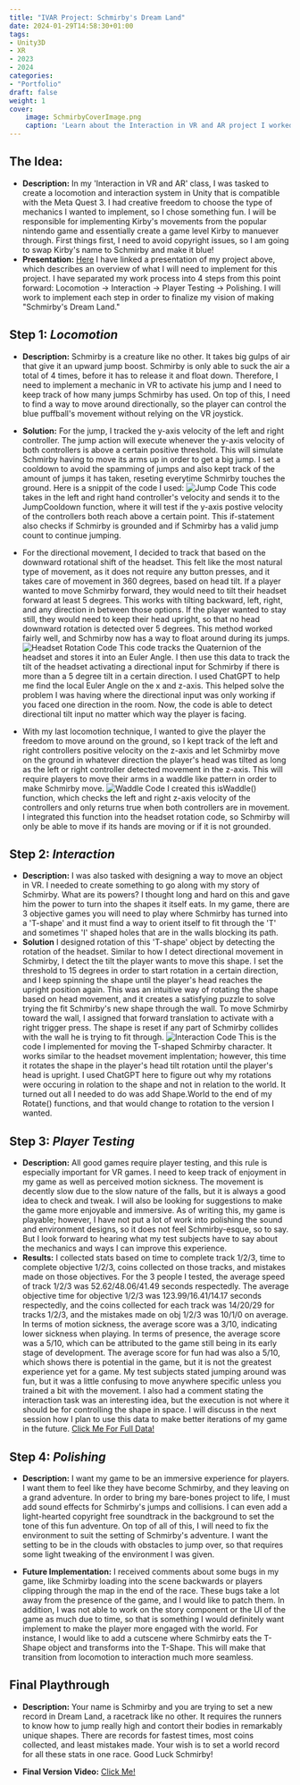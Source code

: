 ```yaml
---
title: "IVAR Project: Schmirby's Dream Land"
date: 2024-01-29T14:58:30+01:00
tags: 
- Unity3D
- XR
- 2023
- 2024
categories:
- "Portfolio"
draft: false
weight: 1
cover:
    image: SchmirbyCoverImage.png
    caption: 'Learn about the Interaction in VR and AR project I worked on this year'
---
```


## The Idea:

- **Description:** In my 'Interaction in VR and AR' class, I was tasked to create a locomotion and interaction system in Unity that is compatible with the Meta Quest 3. I had creative freedom to choose the type of mechanics I wanted to implement, so I chose something fun. I will be responsible for implementing Kirby's movements from the popular nintendo game and essentially create a game level Kirby to manuever through. First things first, I need to avoid copyright issues, so I am going to swap Kirby's name to Schmirby and make it blue!
- **Presentation:** 
[Here](https://docs.google.com/presentation/d/1iF5zFbb3bYlbZXEG_geaAm82yk57mykjUJOxrxhwAeY/edit?usp=sharing)
I have linked a presentation of my project above, which describes an overview of what I will need to implement for this project. I have separated my work process into 4 steps from this point forward: Locomotion -> Interaction -> Player Testing -> Polishing. I will work to implement each step in order to finalize my vision of making "Schmirby's Dream Land."

## Step 1: ***Locomotion***

- **Description:** Schmirby is a creature like no other. It takes big gulps of air that give it an upward jump boost. Schmirby is only able to suck the air a total of 4 times, before it has to release it and float down. Therefore, I need to implement a mechanic in VR to activate his jump and I need to keep track of how many jumps Schmirby has used. On top of this, I need to find a way to move around directionally, so the player can control the blue puffball's movement without relying on the VR joystick. 
- **Solution:** 
For the jump, I tracked the y-axis velocity of the left and right controller. The jump action will execute whenever the y-axis velocity of both controllers is above a certain positive threshold. This will simulate Schmirby having to move its arms up in order to get a big jump. I set a cooldown to avoid the spamming of jumps and also kept track of the amount of jumps it has taken, reseting everytime Schmirby touches the ground. Here is a snippit of the code I used:
![Jump Code](/jumpScreenshot.PNG#center)
This code takes in the left and right hand controller's velocity and sends it to the JumpCooldown function, where it will test if the y-axis postive velocity of the controllers both reach above a certain point. This if-statement also checks if Schmirby is grounded and if Schmirby has a valid jump count to continue jumping.

- For the directional movement, I decided to track that based on the downward rotational shift of the headset. This felt like the most natural type of movement, as it does not require any button presses, and it takes care of movement in 360 degrees, based on head tilt. If a player wanted to move Schmirby forward, they would need to tilt their headset forward at least 5 degrees. This works with tilting backward, left, right, and any direction in between those options. If the player wanted to stay still, they would need to keep their head upright, so that no head downward rotation is detected over 5 degrees. This method worked fairly well, and Schmirby now has a way to float around during its jumps. 
![Headset Rotation Code](/headsetScreenshot.PNG#center) 
This code tracks the Quaternion of the headset and stores it into an Euler Angle. I then use this data to track the tilt of the headset activating a directional input for Schmirby if there is more than a 5 degree tilt in a certain direction. I used ChatGPT to help me find the local Euler Angle on the x and z-axis. This helped solve the problem I was having where the directional input was only working if you faced one direction in the room. Now, the code is able to detect directional tilt input no matter which way the player is facing. 

- With my last locomotion technique, I wanted to give the player the freedom to move around on the ground, so I kept track of the left and right controllers positive velocity on the z-axis and let Schmirby move on the ground in whatever direction the player's head was tilted as long as the left or right controller detected movement in the z-axis. This will require players to move their arms in a waddle like pattern in order to make Schmirby move. 
![Waddle Code](/waddleScreenshot.PNG#center) 
I created this isWaddle() function, which checks the left and right z-axis velocity of the controllers and only returns true when both controllers are in movement. I integrated this function into the headset rotation code, so Schmirby will only be able to move if its hands are moving or if it is not grounded.

## Step 2: ***Interaction***

- **Description:** I was also tasked with designing a way to move an object in VR. I needed to create something to go along with my story of Schmirby. What are its powers? I thought long and hard on this and gave him the power to turn into the shapes it itself eats. In my game, there are 3 objective games you will need to play where Schmirby has turned into a 'T-shape' and it must find a way to orient itself to fit through the 'T' and sometimes 'I' shaped holes that are in the walls blocking its path.  
- **Solution** 
I designed rotation of this 'T-shape' object by detecting the rotation of the headset. Similar to how I detect directional movement in Schmirby, I detect the tilt the player wants to move this shape. I set the threshold to 15 degrees in order to start rotation in a certain direction, and I keep spinning the shape until the player's head reaches the upright position again. This was an intuitive way of rotating the shape based on head movement, and it creates a satisfying puzzle to solve trying the fit Schmirby's new shape through the wall. To move Schmirby toward the wall, I assigned that forward translation to activate with a right trigger press. The shape is reset if any part of Schmirby collides with the wall he is trying to fit through.
![Interaction Code](/rotationScreenshot.PNG#center)
This is the code I implemented for moving the T-shaped Schmirby character. It works similar to the headset movement implentation; however, this time it rotates the shape in the player's head tilt rotation until the player's head is upright. I used ChatGPT here to figure out why my rotations were occuring in rolation to the shape and not in relation to the world. It turned out all I needed to do was add Shape.World to the end of my Rotate() functions, and that would change to rotation to the version I wanted. 


## Step 3: ***Player Testing***

- **Description:** All good games require player testing, and this rule is especially important for VR games. I need to keep track of enjoyment in my game as well as perceived motion sickness. The movement is decently slow due to the slow nature of the falls, but it is always a good idea to check and tweak. I will also be looking for suggestions to make the game more enjoyable and immersive. As of writing this, my game is playable; however, I have not put a lot of work into polishing the sound and environment designs, so it does not feel Schmirby-esque, so to say. But I look forward to hearing what my test subjects have to say about the mechanics and ways I can improve this experience.
- **Results:** 
I collected stats based on time to complete track 1/2/3, time to complete objective 1/2/3, coins collected on those tracks, and mistakes made on those objectives. For the 3 people I tested, the average speed of track 1/2/3 was 52.62/48.06/41.49 seconds respectedly. The average objective time for objective 1/2/3 was 123.99/16.41/14.17 seconds respectedly, and the coins collected for each track was 14/20/29 for tracks 1/2/3, and the mistakes made on obj 1/2/3 was 10/1/0 on average. In terms of motion sickness, the average score was a 3/10, indicating lower sickness when playing. In terms of presence, the average score was a 5/10, which can be attributed to the game still being in its early stage of development. The average score for fun had was also a 5/10, which shows there is potential in the game, but it is not the greatest experience yet for a game. My test subjects stated jumping around was fun, but it was a little confusing to move anywhere specific unless you trained a bit with the movement. I also had a comment stating the interaction task was an interesting idea, but the execution is not where it should be for controlling the shape in space. I will discuss in the next session how I plan to use this data to make better iterations of my game in the future. [Click Me For Full Data!](https://docs.google.com/spreadsheets/d/1O_tYp9dDRWMj7ryyk5Mby2kbmz56dnCKVizakVexRNY/edit?usp=sharing)

## Step 4: ***Polishing***

- **Description:** I want my game to be an immersive experience for players. I want them to feel like they have become Schmirby, and they leaving on a grand adventure. In order to bring my bare-bones project to life, I must add sound effects for Schmirby's jumps and collisions. I can even add a light-hearted copyright free soundtrack in the background to set the tone of this fun adventure. On top of all of this, I will need to fix the environment to suit the setting of Schmirby's adventure. I want the setting to be in the clouds with obstacles to jump over, so that requires some light tweaking of the environment I was given. 

- **Future Implementation:** I received comments about some bugs in my game, like Schmirby loading into the scene backwards or players clipping through the map in the end of the race. These bugs take a lot away from the presence of the game, and I would like to patch them. In addition, I was not able to work on the story component or the UI of the game as much due to time, so that is something I would definitely want implement to make the player more engaged with the world. For instance, I would like to add a cutscene where Schmirby eats the T-Shape object and transforms into the T-Shape. This will make that transition from locomotion to interaction much more seamless. 

## Final Playthrough

- **Description:** Your name is Schmirby and you are trying to set a new record in Dream Land, a racetrack like no other. It requires the runners to know how to jump really high and contort their bodies in remarkably unique shapes. There are records for fastest times, most coins collected, and least mistakes made. Your wish is to set a world record for all these stats in one race. Good Luck Schmirby!

- **Final Version Video:** 
[Click Me!](https://youtu.be/fFJNRx3Wpk4)